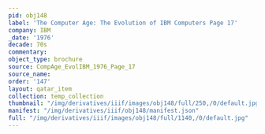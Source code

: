 ```yaml
---
pid: obj148
label: 'The Computer Age: The Evolution of IBM Computers Page 17'
company: IBM
_date: '1976'
decade: 70s
commentary:
object_type: brochure
source: CompAge_EvolIBM_1976_Page_17
source_name:
order: '147'
layout: qatar_item
collection: temp_collection
thumbnail: "/img/derivatives/iiif/images/obj148/full/250,/0/default.jpg"
manifest: "/img/derivatives/iiif/obj148/manifest.json"
full: "/img/derivatives/iiif/images/obj148/full/1140,/0/default.jpg"
---
```


